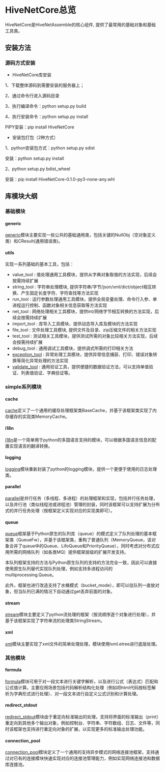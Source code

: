 # HiveNetCore总览

HiveNetCore是HiveNetAssemble的核心组件, 提供了最常用的基础对象和基础工具类。

## 安装方法

### 源码方式安装

- HiveNetCore库安装

1、下载整体源码到需要安装的服务器上；

2、通过命令行进入源码目录

3、执行编译命令：python setup.py build

4、执行安装命令：python setup.py install

PIPY安装：pip install HiveNetCore


- 安装包打包（2种方式）

1、python安装包方式：python setup.py sdist

安装：python setup.py install

2、python setup.py bdist_wheel

安装：pip install HiveNetCore-0.1.0-py3-none-any.whl


## 库模块大纲

### 基础模块

#### generic

[generic](02_generic.md)模块主要实现一些公共的基础通用类，包括关键的NullObj（空对象定义类）和CResult(通用错误类)。


#### utils

实现一系列基础的基本工具，包括：

- value_tool :   值处理通用工具模块，提供从字典对象取值的方法实现，后续会按需持续扩展
- string_tool : 字符串处理模块, 提供字符串/字节/json/xml/dict/object相互转换、产生固定长度字符、字符查找等方法实现
- run_tool : 运行参数处理通用工具模块，提供全局变量处理、命令行入参、单进程运行控制、函数对象相关信息获取等方法实现
- net_tool : 网络处理相关工具模块，提供int/网络字节相互转换的方法实现，后续会按需持续扩展
- import_tool : 库导入工具模块，提供动态导入库及模块的方法实现
- file_tool : 文件处理工具模块, 提供文件及目录、zip压缩文件的相关方法实现
- test_tool : 测试相关工具模块，提供测试所需的对象比较相关方法实现，后续会按需持续扩展
- debug_tool : 通用调试工具模块，提供调式所需的打印相关方法
- [exception_tool](utils/exception_tool.md) : 异常处理工具模块，提供异常信息捕获、打印、错误对象转换等简化异常处理的方法实现
- [validate_tool](utils/validate_tool.md) : 通用验证工具，提供便捷的数据验证方法，可以支持单值验证、列表值验证、字典验证等。

### simple系列模块

#### cache

[cache](03_cache.md)定义了一个通用的缓存处理框架类BaseCache，并基于该框架类实现了内存缓存的实现类MemoryCache。

#### i18n

[i18n](04_i18n.md)是一个简单用于python的多国语言支持的模块，可以根据多国语言信息的配置实现语言的翻译转换。

#### logging

[logging](05_logging_hivenet.md)模块重新封装了python的logging模块，提供一个更便于使用的日志处理类。

#### parallel

[parallel](06_parallel.md)是并行任务（多线程、多进程）的处理框架和实现，包括并行任务处理，以及并行池（类似线程池或进程池）管理的封装，同时该框架可以支持扩展为分布式的并行任务处理（按框架定义实现对应的实现类即可）。

#### queue

[queue](07_queue_hivenet.md)框架基于Python原生的队列库（queue）的模式定义了队列处理的基本框架类（QueueFw），并基于该框架类，重构了普通队列（MemoryQueue，该对象合并了queue中的Queue、LifoQueue和PriorityQueue），同时考虑对分布式应用所需的网络队列（如各类MQ）提供框架层级的扩展开发支持。

本队列框架支持的方法与Python原生队列的支持的方法完全一致，因此可以直接使用原生队列替代实现队列处理，例如支持多进程访问的multiprocessing.Queue。

此外，框架也进行改造支持了水桶模式（bucket_mode），即可以往队列一直放对象，但当队列已满的情况下自动通过get丢弃前面的对象。

#### stream

[stream](08_stream.md)模块主要定义了python流处理的框架（按流顺序逐个对象进行处理），并基于该框架实现了字符串流的处理类StringStream。


#### xml
[xml](09_xml_hivenet.md)模块主要实现了xml文件的简单处理处理，模块使用lxml.etree进行底层处理。

### 其他模块

#### formula

[formula](10_formula.md)模块可用于对一段文本进行关键字解析，以及进行公式（表达式）匹配和公式值计算。主要应用场景包括代码解析结构化处理（例如将html代码按标签解析为字典形式进行处理）、对一段文本进行自定义公式识别和计算处理。

#### redirect_stdout

[redirect_stdout](11_redirect_stdout.md)模块由于重定向标准输出的处理，支持将界面的标准输出（print）重定向到其他多个输出对象，例如控制台、字符串、字符数组、日志、文件等，同时该框架也支持进行重定向对象的扩展，以实现更多的标准输出处理功能。

#### connection_pool

[connection_pool](12_connection_pool.md)模块定义了一个通用的支持异步模式的网络连接池框架，支持通过对已有的连接模块快速实现对应的连接池管理能力，例如实现网络连接池和数据库连接池。